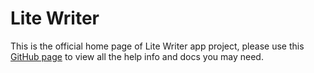 # Lite Writer 

This is the official home page of Lite Writer app project, please use this [GitHub page](https://onelitecore.github.io/LiteWriter/) to view all the help info and docs you may need.
